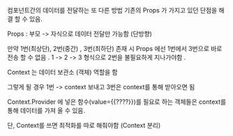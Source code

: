 컴포넌트간의 데이터를 전달하는 또 다른 방법 
기존의 Props 가 가지고 있던 단점을 해결 할 수 있음.



Props : 부모 -> 자식으로 데이터 전달만 가능함 (단방향)

만약 1번(최상단), 2번(중간) , 3번(최하단) 존재 시 Props 에선
1번에서 3번으로 바로 전송 할 수 없음 . 
1 -> 2 -> 3 형식으로 2번을 불필요하게 지나가야함 . 


Context 는 데이터 보관소 (객체) 역할을 함 

그렇게 될 경우 1번 -> context 보내고 
3번은 context를 통해 받아오면 됨

Context.Provider 에 넣은 함수(value={{????}})를 필요로 하는 객체들은 context를 통해 데이터를 가져 올 수 있음.  



단, Context를 쓰면 최적화를 따로 해줘야함 
(Context 분리)


